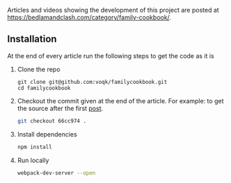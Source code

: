 Articles and videos showing the development of this project are posted at https://bedlamandclash.com/category/family-cookbook/.

## Installation

At the end of every article run the following steps to get the code as it is

1. Clone the repo

    ```
    git clone git@github.com:voqk/familycookbook.git
    cd familycookbook
    ```

2. Checkout the commit given at the end of the article. For example: to get the source after the first [post](https://bedlamandclash.com/2017/05/18/building-a-web-app-the-family-cookbook/).

    ```bash
    git checkout 66cc974 .
    ```

2. Install dependencies

    ```bash
    npm install
    ```

3. Run locally

    ```bash
    webpack-dev-server --open
    ```